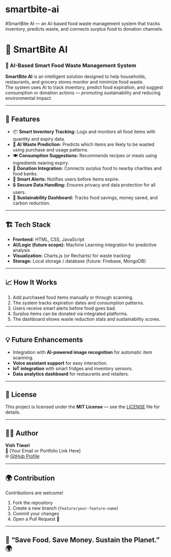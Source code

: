 # smartbite-ai
#SmartBite AI — an AI-based food waste management system that tracks inventory, predicts waste, and connects surplus food to donation channels.
# 🍎 SmartBite AI

### 🧠 AI-Based Smart Food Waste Management System

**SmartBite AI** is an intelligent solution designed to help households, restaurants, and grocery stores monitor and minimize food waste.  
The system uses AI to track inventory, predict food expiration, and suggest consumption or donation actions — promoting sustainability and reducing environmental impact.

---

## 🚀 Features

- 📦 **Smart Inventory Tracking:** Logs and monitors all food items with quantity and expiry data.  
- 🤖 **AI Waste Prediction:** Predicts which items are likely to be wasted using purchase and usage patterns.  
- 🍽️ **Consumption Suggestions:** Recommends recipes or meals using ingredients nearing expiry.  
- 🥫 **Donation Integration:** Connects surplus food to nearby charities and food banks.  
- 🔔 **Smart Alerts:** Notifies users before items expire.  
- 🔒 **Secure Data Handling:** Ensures privacy and data protection for all users.  
- 🌱 **Sustainability Dashboard:** Tracks food savings, money saved, and carbon reduction.

---

## 🏗️ Tech Stack

- **Frontend:** HTML, CSS, JavaScript  
- **AI/Logic (future scope):** Machine Learning integration for predictive analysis  
- **Visualization:** Charts.js (or Recharts) for waste tracking  
- **Storage:** Local storage / database (future: Firebase, MongoDB)  

---

## 📈 How It Works

1. Add purchased food items manually or through scanning.  
2. The system tracks expiration dates and consumption patterns.  
3. Users receive smart alerts before food goes bad.  
4. Surplus items can be donated via integrated platforms.  
5. The dashboard shows waste reduction stats and sustainability scores.  

---

## 💡 Future Enhancements

- Integration with **AI-powered image recognition** for automatic item scanning.  
- **Voice assistant support** for easy interaction.  
- **IoT integration** with smart fridges and inventory sensors.  
- **Data analytics dashboard** for restaurants and retailers.  

---

## 🧾 License

This project is licensed under the **MIT License** — see the [LICENSE](LICENSE) file for details.

---

## 👩‍💻 Author

**Vish Tiwari**  
📧 [Your Email or Portfolio Link Here]  
🌐 [GitHub Profile](https://github.com/vishitiwari1709-creator)

---

## 🌍 Contribution

Contributions are welcome!  
1. Fork the repository  
2. Create a new branch (`feature/your-feature-name`)  
3. Commit your changes  
4. Open a Pull Request 🚀  

---

## 🌱 “Save Food. Save Money. Sustain the Planet.” 🌍

